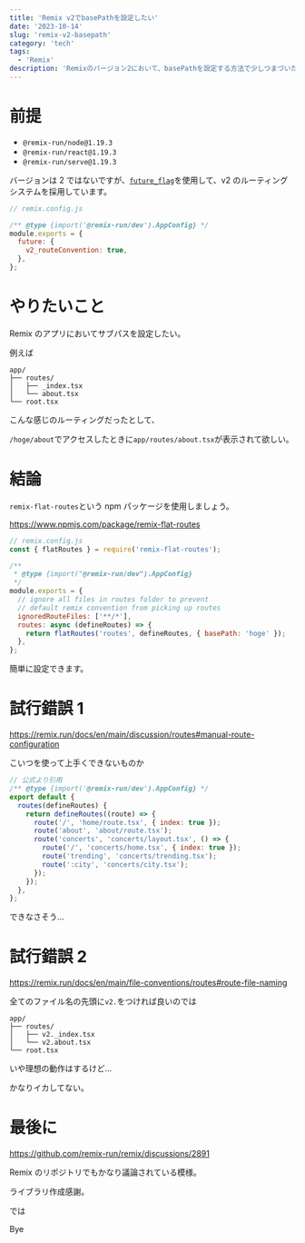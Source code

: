 ```yaml
---
title: 'Remix v2でbasePathを設定したい'
date: '2023-10-14'
slug: 'remix-v2-basepath'
category: 'tech'
tags:
  - 'Remix'
description: 'Remixのバージョン2において、basePathを設定する方法で少しつまづいたので備忘録として残します'
---
```


# 前提

- `@remix-run/node@1.19.3`
- `@remix-run/react@1.19.3`
- `@remix-run/serve@1.19.3`

バージョンは 2 ではないですが、[`future_flag`](https://remix.run/blog/future-flags)を使用して、v2 のルーティングシステムを採用しています。

```javascript
// remix.config.js

/** @type {import('@remix-run/dev').AppConfig} */
module.exports = {
  future: {
    v2_routeConvention: true,
  },
};
```

# やりたいこと

Remix のアプリにおいてサブパスを設定したい。

例えば

```
app/
├── routes/
│   ├── _index.tsx
│   └── about.tsx
└── root.tsx
```

こんな感じのルーティングだったとして、

`/hoge/about`でアクセスしたときに`app/routes/about.tsx`が表示されて欲しい。

# 結論

`remix-flat-routes`という npm パッケージを使用しましょう。

https://www.npmjs.com/package/remix-flat-routes

```javascript
// remix.config.js
const { flatRoutes } = require('remix-flat-routes');

/**
 * @type {import("@remix-run/dev").AppConfig}
 */
module.exports = {
  // ignore all files in routes folder to prevent
  // default remix convention from picking up routes
  ignoredRouteFiles: ['**/*'],
  routes: async (defineRoutes) => {
    return flatRoutes('routes', defineRoutes, { basePath: 'hoge' });
  },
};
```

簡単に設定できます。

# 試行錯誤 1

https://remix.run/docs/en/main/discussion/routes#manual-route-configuration

こいつを使って上手くできないものか

```javascript
// 公式より引用
/** @type {import('@remix-run/dev').AppConfig} */
export default {
  routes(defineRoutes) {
    return defineRoutes((route) => {
      route('/', 'home/route.tsx', { index: true });
      route('about', 'about/route.tsx');
      route('concerts', 'concerts/layout.tsx', () => {
        route('/', 'concerts/home.tsx', { index: true });
        route('trending', 'concerts/trending.tsx');
        route(':city', 'concerts/city.tsx');
      });
    });
  },
};
```

できなさそう…

# 試行錯誤 2

https://remix.run/docs/en/main/file-conventions/routes#route-file-naming

全てのファイル名の先頭に`v2.`をつければ良いのでは

```
app/
├── routes/
│   ├── v2._index.tsx
│   └── v2.about.tsx
└── root.tsx
```

いや理想の動作はするけど…

かなりイカしてない。

# 最後に

https://github.com/remix-run/remix/discussions/2891

Remix のリポジトリでもかなり議論されている模様。

ライブラリ作成感謝。

では

Bye
